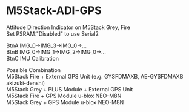 # M5Stack-ADI-GPS
 Attitude Direction Indicator on M5Stack Grey, Fire  
 Set PSRAM:"Disabled" to use Serial2  


 BtnA IMG_0->IMG_3->IMG_0->...  
 BtnB IMG_0->IMG_1->IMG_2->IMG_0->...  
 BtnC IMU Calibration


Possible Combination  
M5Stack Fire + External GPS Unit (e.g. GYSFDMAXB, AE-GYSFDMAXB akizuki-denshi)  
M5Stack Grey + PLUS Module + External GPS Unit  
M5Stack Fire + GPS Module u-blox NEO-M8N  
M5Stack Grey + GPS Module u-blox NEO-M8N  
